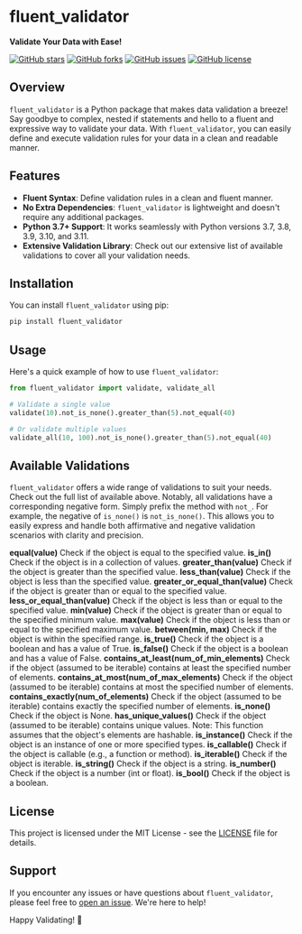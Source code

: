 
# fluent_validator

**Validate Your Data with Ease!**

[![GitHub stars](https://img.shields.io/github/stars/mariotaddeucci/fluent_validator.svg?style=flat-square)](https://github.com/mariotaddeucci/fluent_validator/stargazers)
[![GitHub forks](https://img.shields.io/github/forks/mariotaddeucci/fluent_validator.svg?style=flat-square)](https://github.com/mariotaddeucci/fluent_validator/network)
[![GitHub issues](https://img.shields.io/github/issues/mariotaddeucci/fluent_validator.svg?style=flat-square)](https://github.com/mariotaddeucci/fluent_validator/issues)
[![GitHub license](https://img.shields.io/github/license/mariotaddeucci/fluent_validator.svg?style=flat-square)](https://github.com/mariotaddeucci/fluent_validator/blob/main/LICENSE)

## Overview

`fluent_validator` is a Python package that makes data validation a breeze! Say goodbye to complex, nested if statements and hello to a fluent and expressive way to validate your data. With `fluent_validator`, you can easily define and execute validation rules for your data in a clean and readable manner.

## Features

- **Fluent Syntax**: Define validation rules in a clean and fluent manner.
- **No Extra Dependencies**: `fluent_validator` is lightweight and doesn't require any additional packages.
- **Python 3.7+ Support**: It works seamlessly with Python versions 3.7, 3.8, 3.9, 3.10, and 3.11.
- **Extensive Validation Library**: Check out our extensive list of available validations to cover all your validation needs.

## Installation

You can install `fluent_validator` using pip:

```bash
pip install fluent_validator
````

## Usage

Here's a quick example of how to use `fluent_validator`:

```python
from fluent_validator import validate, validate_all

# Validate a single value
validate(10).not_is_none().greater_than(5).not_equal(40)

# Or validate multiple values
validate_all(10, 100).not_is_none().greater_than(5).not_equal(40)
```

## Available Validations

`fluent_validator` offers a wide range of validations to suit your needs. Check out the full list of available above.
Notably, all validations have a corresponding negative form. Simply prefix the method with `not_`. For example, the negative of `is_none()` is `not_is_none()`.  This allows you to easily express and handle both affirmative and negative validation scenarios with clarity and precision.

**equal(value)** Check if the object is equal to the specified value.
**is_in()** Check if the object is in a collection of values.
**greater_than(value)** Check if the object is greater than the specified value.
**less_than(value)** Check if the object is less than the specified value.
**greater_or_equal_than(value)** Check if the object is greater than or equal to the specified value.
**less_or_equal_than(value)** Check if the object is less than or equal to the specified value.
**min(value)** Check if the object is greater than or equal to the specified minimum value.
**max(value)** Check if the object is less than or equal to the specified maximum value.
**between(min, max)** Check if the object is within the specified range.
**is_true()** Check if the object is a boolean and has a value of True.
**is_false()** Check if the object is a boolean and has a value of False.
**contains_at_least(num_of_min_elements)** Check if the object (assumed to be iterable) contains at least the specified number of elements.
**contains_at_most(num_of_max_elements)** Check if the object (assumed to be iterable) contains at most the specified number of elements.
**contains_exactly(num_of_elements)** Check if the object (assumed to be iterable) contains exactly the specified number of elements.
**is_none()** Check if the object is None.
**has_unique_values()** Check if the object (assumed to be iterable) contains unique values.
Note: This function assumes that the object's elements are hashable.
**is_instance()** Check if the object is an instance of one or more specified types.
**is_callable()** Check if the object is callable (e.g., a function or method).
**is_iterable()** Check if the object is iterable.
**is_string()** Check if the object is a string.
**is_number()** Check if the object is a number (int or float).
**is_bool()** Check if the object is a boolean.

## License

This project is licensed under the MIT License - see the [LICENSE](LICENSE) file for details.

## Support

If you encounter any issues or have questions about `fluent_validator`, please feel free to [open an issue](https://github.com/mariotaddeucci/fluent_validator/issues). We're here to help!

Happy Validating! 🚀
